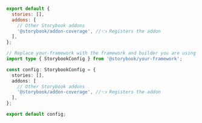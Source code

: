 ```js filename=".storybook/main.js" renderer="common" language="js"
export default {
  stories: [],
  addons: [
    // Other Storybook addons
    '@storybook/addon-coverage', //👈 Registers the addon
  ],
};
```

```ts filename=".storybook/main.ts" renderer="common" language="ts"
// Replace your-framework with the framework and builder you are using (e.g., react-webpack5, vue3-webpack5)
import type { StorybookConfig } from '@storybook/your-framework';

const config: StorybookConfig = {
  stories: [],
  addons: [
    // Other Storybook addons
    '@storybook/addon-coverage', //👈 Registers the addon
  ],
};

export default config;
```
